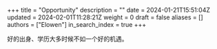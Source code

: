 +++
title = "Opportunity"
description = ""
date = 2024-01-21T15:51:04Z
updated = 2024-02-01T11:28:21Z
weight = 0
draft = false
aliases = []
authors = ["Elowen"]
in_search_index = true
+++

好的出身、学历大多时候不如一个好的机遇。
